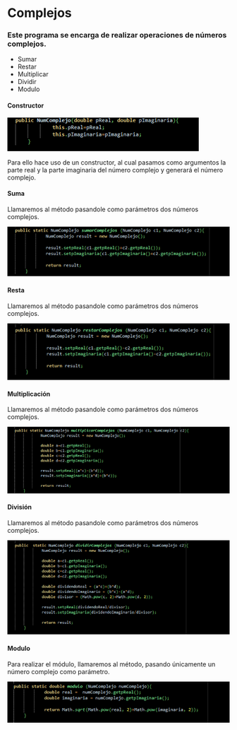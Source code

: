 # Complejos

### Este programa se encarga de realizar operaciones de números complejos.

+ Sumar
+ Restar
+ Multiplicar
+ Dividir
+ Modulo

#### Constructor

![](imagenes/constructor.PNG)

Para ello hace uso de un constructor, al cual pasamos como argumentos la parte real y la parte imaginaria del número complejo y generará el número complejo.

#### Suma

Llamaremos al método pasandole como parámetros dos números complejos.

![](imagenes/suma.PNG)

#### Resta

Llamaremos al método pasandole como parámetros dos números complejos.

![](imagenes/resta.PNG)

#### Multiplicación

Llamaremos al método pasandole como parámetros dos números complejos.

![](imagenes/multiplicar.PNG)

#### División

Llamaremos al método pasandole como parámetros dos números complejos.

![](imagenes/dividir.PNG)

#### Modulo

Para realizar el módulo, llamaremos al método, pasando únicamente un número complejo como parámetro.

![](imagenes/modulo.PNG)
